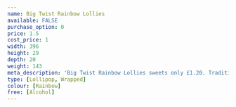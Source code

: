 ```yaml
---
name: Big Twist Rainbow Lollies
available: FALSE
purchase_option: 0
price: 1.5
cost_price: 1
width: 396
height: 29
depth: 20
weight: 143
meta_description: 'Big Twist Rainbow Lollies sweets only £1.20. Traditional sweets and more at Humbugs Confectionery Store. Specialists in satisfying your sweet tooth!'
type: [Lollipop, Wrapped]
colour: [Rainbow]
free: [Alcohol]
---
```

